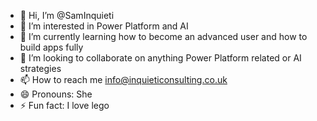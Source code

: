 - 👋 Hi, I’m @SamInquieti
- 👀 I’m interested in Power Platform and AI
- 🌱 I’m currently learning how to become an advanced user and how to build apps fully
- 💞️ I’m looking to collaborate on anything Power Platform related or AI strategies
- 📫 How to reach me info@inquieticonsulting.co.uk
- 😄 Pronouns: She
- ⚡ Fun fact: I love lego 

<!---
SamInquieti/SamInquieti is a ✨ special ✨ repository because its `README.md` (this file) appears on your GitHub profile.
You can click the Preview link to take a look at your changes.
--->
